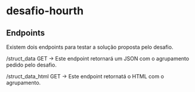 # desafio-hourth

## Endpoints
Existem dois endpoints para testar a solução proposta pelo desafio.

/struct_data GET -> Este endpoint retornará um JSON com o agrupamento pedido pelo desafio.

/struct_data_html GET -> Este endpoint retornatá o HTML com o agrupamento.
